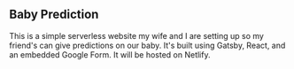 ## Baby Prediction

This is a simple serverless website my wife and I are setting up so my friend's can give predictions on our baby. It's built using Gatsby, React, and an embedded Google Form. It will be hosted on Netlify.